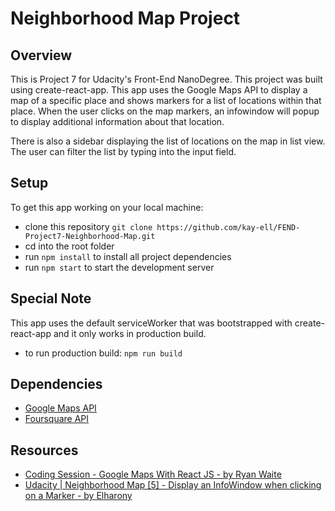 # Neighborhood Map Project

## Overview
This is Project 7 for Udacity's Front-End NanoDegree. This project was built using create-react-app. This app uses the Google Maps API to display a map of a specific place and shows markers for a list of locations within that place. When the user clicks on the map markers, an infowindow will popup to display additional information about that location.

There is also a sidebar displaying the list of locations on the map in list view. The user can filter the list by typing into the input field.

## Setup

To get this app working on your local machine:

* clone this repository `git clone https://github.com/kay-ell/FEND-Project7-Neighborhood-Map.git`
* cd into the root folder
* run `npm install` to install all project dependencies
* run `npm start` to start the development server

## Special Note

This app uses the default serviceWorker that was bootstrapped with create-react-app and it only works in production build.

* to run production build: `npm run build`

## Dependencies

* [Google Maps API](https://developers.google.com/maps/documentation/javascript/tutorial)
* [Foursquare API](https://developer.foursquare.com/docs/api)

## Resources

* [Coding Session - Google Maps With React JS - by Ryan Waite](https://www.youtube.com/watch?v=5J6fs_BlVC0&feature=youtu.be)
* [Udacity | Neighborhood Map [5] - Display an InfoWindow when clicking on a Marker - by Elharony](https://www.youtube.com/watch?v=_1RjbT5dIeM)
